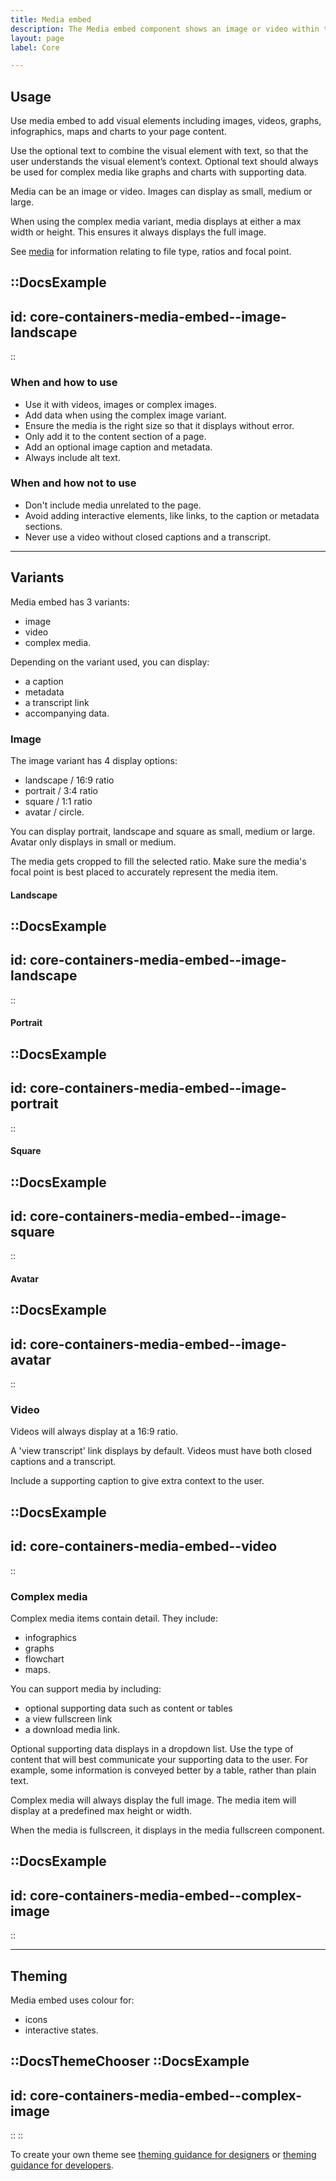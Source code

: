 ```yaml
---
title: Media embed
description: The Media embed component shows an image or video within the page content, with optional text to give context. 
layout: page
label: Core

---
```


## Usage

Use media embed to add visual elements including images, videos, graphs, infographics, maps and charts to your page content. 

Use the optional text to combine the visual element with text, so that the user understands the visual element’s context. Optional text should always be used for complex media like graphs and charts with supporting data.

Media can be an image or video. Images can display as small, medium or large.

When using the complex media variant, media displays at either a max width or height. This ensures it always displays the full image.

See [media](/design-system/components/media/) for information relating to file type, ratios and focal point.

::DocsExample
---
id: core-containers-media-embed--image-landscape
---
::

### When and how to use
- Use it with videos, images or complex images.
- Add data when using the complex image variant.
- Ensure the media is the right size so that it displays without error.
- Only add it to the content section of a page.
- Add an optional image caption and metadata.
- Always include alt text.

### When and how not to use
- Don't include media unrelated to the page.
- Avoid adding interactive elements, like links, to the caption or metadata sections.
- Never use a video without closed captions and a transcript.

---

## Variants

Media embed has 3 variants:
- image
- video
- complex media.

Depending on the variant used, you can display:
- a caption
- metadata
- a transcript link
- accompanying data. 

### Image

The image variant has 4 display options:

- landscape / 16:9 ratio
- portrait / 3:4 ratio
- square / 1:1 ratio
- avatar / circle.

You can display portrait, landscape and square as small, medium or large. Avatar only displays in small or medium.

The media gets cropped to fill the selected ratio. Make sure the media's focal point is best placed to accurately represent the media item. 

#### Landscape

::DocsExample
---
id: core-containers-media-embed--image-landscape
---
::

#### Portrait

::DocsExample
---
id: core-containers-media-embed--image-portrait
---
::

#### Square

::DocsExample
---
id: core-containers-media-embed--image-square
---
::

#### Avatar

::DocsExample
---
id: core-containers-media-embed--image-avatar
---
::

### Video

Videos will always display at a 16:9 ratio.

A 'view transcript' link displays by default. Videos must have both closed captions and a transcript.

Include a supporting caption to give extra context to the user.

::DocsExample
---
id: core-containers-media-embed--video
---
::

### Complex media

Complex media items contain detail. They include:

- infographics
- graphs
- flowchart
- maps.

You can support media by including:

- optional supporting data such as content or tables
- a view fullscreen link
- a download media link.

Optional supporting data displays in a dropdown list. Use the type of content that will best communicate your supporting data to the user. For example, some information is conveyed better by a table, rather than plain text. 

Complex media will always display the full image. The media item will display at a predefined max height or width.

When the media is fullscreen, it displays in the media fullscreen component.

::DocsExample
---
id: core-containers-media-embed--complex-image
---
::

---

## Theming

Media embed uses colour for:

- icons
- interactive states.

::DocsThemeChooser
  ::DocsExample
  ---
  id: core-containers-media-embed--complex-image
  ---
  ::
::

To create your own theme see [theming guidance for designers](/design-system/design/theming-guidance-for-designers) or [theming guidance for developers](/design-system/develop/theming).
